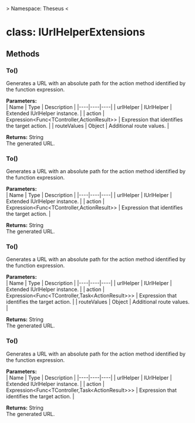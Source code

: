 \> Namespace: Theseus <  

# class: IUrlHelperExtensions



## Methods

### To()

Generates a URL with an absolute path for the action method identified by the function expression.  

**Parameters:**   
| Name | Type | Description |
|----|----|----|
| <a name="urlHelper">urlHelper</a> | IUrlHelper | Extended IUrlHelper instance. |
| <a name="action">action</a> | Expression\<Func\<TController,ActionResult\>\> | Expression that identifies the target action. |
| <a name="routeValues">routeValues</a> | Object | Additional route values. |

  
**Returns:** String  
The generated URL.

### To()

Generates a URL with an absolute path for the action method identified by the function expression.  

**Parameters:**   
| Name | Type | Description |
|----|----|----|
| <a name="urlHelper">urlHelper</a> | IUrlHelper | Extended IUrlHelper instance. |
| <a name="action">action</a> | Expression\<Func\<TController,ActionResult\>\> | Expression that identifies the target action. |

  
**Returns:** String  
The generated URL.

### To()

Generates a URL with an absolute path for the action method identified by the function expression.  

**Parameters:**   
| Name | Type | Description |
|----|----|----|
| <a name="urlHelper">urlHelper</a> | IUrlHelper | Extended IUrlHelper instance. |
| <a name="action">action</a> | Expression\<Func\<TController,Task\<ActionResult\>\>\> | Expression that identifies the target action. |
| <a name="routeValues">routeValues</a> | Object | Additional route values. |

  
**Returns:** String  
The generated URL.

### To()

Generates a URL with an absolute path for the action method identified by the function expression.  

**Parameters:**   
| Name | Type | Description |
|----|----|----|
| <a name="urlHelper">urlHelper</a> | IUrlHelper | Extended IUrlHelper instance. |
| <a name="action">action</a> | Expression\<Func\<TController,Task\<ActionResult\>\>\> | Expression that identifies the target action. |

  
**Returns:** String  
The generated URL.